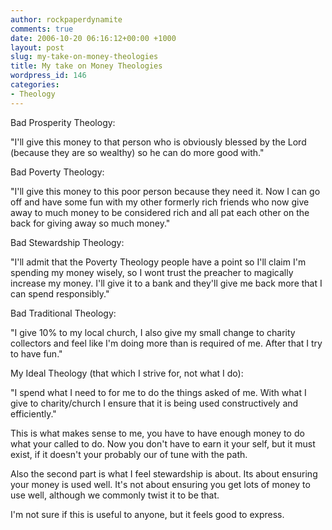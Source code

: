 ```yaml
---
author: rockpaperdynamite
comments: true
date: 2006-10-20 06:16:12+00:00 +1000
layout: post
slug: my-take-on-money-theologies
title: My take on Money Theologies
wordpress_id: 146
categories:
- Theology
---
```


Bad Prosperity Theology:

"I'll give this money to that person who is obviously blessed by the Lord (because they are so wealthy) so he can do more good with."

Bad Poverty Theology:

"I'll give this money to this poor person because they need it. Now I can go off and have some fun with my other formerly rich friends who now give away to much money to be considered rich and all pat each other on the back for giving away so much money."<!-- more -->

Bad Stewardship Theology:

"I'll admit that the Poverty Theology people have a point so I'll claim I'm spending my money wisely, so I wont trust the preacher to magically increase my money. I'll give it to a bank and they'll give me back more that I can spend responsibly."

Bad Traditional Theology:

"I give 10% to my local church, I also give my small change to charity collectors and feel like I'm doing more than is required of me. After that I try to have fun."

My Ideal Theology (that which I strive for, not what I do):

"I spend what I need to for me to do the things asked of me. With what I give to charity/church I ensure that it is being used constructively and efficiently."

This is what makes sense to me, you have to have enough money to do what your called to do. Now you don't have to earn it your self, but it must exist, if it doesn't your probably our of tune with the path.

Also the second part is what I feel stewardship is about. Its about ensuring your money is used well. It's not about ensuring you get lots of money to use well, although we commonly twist it to be that.

I'm not sure if this is useful to anyone, but it feels good to express.
